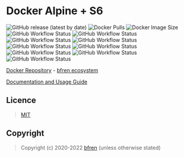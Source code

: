 # Docker Alpine + S6

![GitHub release (latest by date)](https://img.shields.io/github/v/release/bfren/docker-alpine-s6) ![Docker Pulls](https://img.shields.io/endpoint?url=https%3A%2F%2Fbfren.dev%2Fdocker%2Fpulls%2Falpine-s6?) ![Docker Image Size](https://img.shields.io/endpoint?url=https%3A%2F%2Fbfren.dev%2Fdocker%2Fsize%2Falpine-s6)<br/>
![GitHub Workflow Status](https://img.shields.io/github/workflow/status/bfren/docker-alpine-s6/dev-alpine3_8?label=3.8) ![GitHub Workflow Status](https://img.shields.io/github/workflow/status/bfren/docker-alpine-s6/dev-alpine3_9?label=3.9) ![GitHub Workflow Status](https://img.shields.io/github/workflow/status/bfren/docker-alpine-s6/dev-alpine3_10?label=3.10) ![GitHub Workflow Status](https://img.shields.io/github/workflow/status/bfren/docker-alpine-s6/dev-alpine3_11?label=3.11) ![GitHub Workflow Status](https://img.shields.io/github/workflow/status/bfren/docker-alpine-s6/dev-alpine3_12?label=3.12) ![GitHub Workflow Status](https://img.shields.io/github/workflow/status/bfren/docker-alpine-s6/dev-alpine3_13?label=3.13) ![GitHub Workflow Status](https://img.shields.io/github/workflow/status/bfren/docker-alpine-s6/dev-alpine3_14?label=3.14) ![GitHub Workflow Status](https://img.shields.io/github/workflow/status/bfren/docker-alpine-s6/dev-alpine3_15?label=3.15) ![GitHub Workflow Status](https://img.shields.io/github/workflow/status/bfren/docker-alpine-s6/dev-alpineedge?label=edge)

[Docker Repository](https://hub.docker.com/r/bfren/alpine-s6) - [bfren ecosystem](https://github.com/bfren/docker)

[Documentation and Usage Guide](https://docs.bfren.dev/docker/alpine-s6)

## Licence

> [MIT](https://mit.bfren.dev/2020)

## Copyright

> Copyright (c) 2020-2022 [bfren](https://bfren.dev) (unless otherwise stated)
